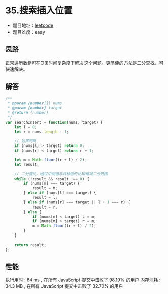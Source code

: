 # 35.搜索插入位置

+ 题目地址：[leetcode](https://leetcode-cn.com/problems/search-insert-position/)
+ 题目难度：easy

## 思路

正常遍历数组可在O(l)时间复杂度下解决这个问题。更简便的方法是二分查找，可快速解决。

## 解答

```js
/**
 * @param {number[]} nums
 * @param {number} target
 * @return {number}
 */
var searchInsert = function(nums, target) {
    let l = 0;
    let r = nums.length - 1;
    
    // 边界判断
    if (nums[l] > target) return 0;
    if (nums[r] < target) return r + 1;

    let m = Math.floor((r + l) / 2);
    let result;
    
    // 二分查找，通过中间值与目标值的比较缩减二分范围
    while (!result && result !== 0) {
        if (nums[m] === target) {
            result = m;
        } else if (nums[l] === target) {
            result = l;
        } else if (nums[r] === target || l + 1 === r) {
            result = r;
        } else {
            if (nums[m] < target) l = m;
            if (nums[m] > target) r = m;
            m = Math.floor((r + l) / 2);
        }
    }
    
    return result;
};
```

## 性能

执行用时 : 64 ms , 在所有 JavaScript 提交中击败了 98.19% 的用户
内存消耗 : 34.3 MB , 在所有 JavaScript 提交中击败了 32.70% 的用户
